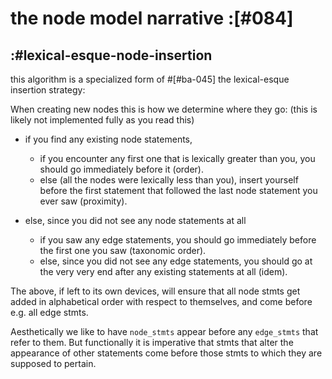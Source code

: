 # the node model narrative :[#084]

## :#lexical-esque-node-insertion

this algorithm is a specialized form of #[#ba-045] the lexical-esque
insertion strategy:

When creating new nodes this is how we determine where they go:
(this is likely not implemented fully as you read this)

  + if you find any existing node statements,
    + if you encounter any first one that is lexically greater than you,
      you should go immediately before it (order).
    + else (all the nodes were lexically less than you), insert yourself
      before the first statement that followed the last node statement
      you ever saw (proximity).

  + else, since you did not see any node statements at all
    + if you saw any edge statements, you should go immediately
      before the first one you saw (taxonomic order).
    + else, since you did not see any edge statements, you should go
      at the very very end after any existing statements at all (idem).

The above, if left to its own devices, will ensure that all node stmts
get added in alphabetical order with respect to themselves, and come
before e.g. all edge stmts.

Aesthetically we like to have `node_stmts` appear before any `edge_stmts`
that refer to them. But functionally it is imperative that stmts
that alter the appearance of other statements come before those stmts
to which they are supposed to pertain.
